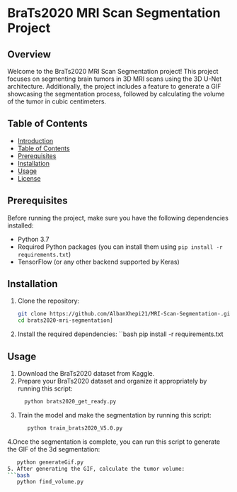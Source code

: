 # BraTs2020 MRI Scan Segmentation Project

## Overview

Welcome to the BraTs2020 MRI Scan Segmentation project! This project focuses on segmenting brain tumors in 3D MRI scans using the 3D U-Net architecture. Additionally, the project includes a feature to generate a GIF showcasing the segmentation process, followed by calculating the volume of the tumor in cubic centimeters.

## Table of Contents

- [Introduction](#brats2020-mri-scan-segmentation-project)
- [Table of Contents](#table-of-contents)
- [Prerequisites](#prerequisites)
- [Installation](#installation)
- [Usage](#usage)
- [License](#license)

## Prerequisites

Before running the project, make sure you have the following dependencies installed:

- Python 3.7
- Required Python packages (you can install them using `pip install -r requirements.txt`)
- TensorFlow (or any other backend supported by Keras)

## Installation

1. Clone the repository:

   ```bash
   git clone https://github.com/AlbanXhepi21/MRI-Scan-Segmentation-.git
   cd brats2020-mri-segmentation] 

2. Install the required dependencies:
   ``bash
      pip install -r requirements.txt 
## Usage
1. Download the BraTs2020 dataset from Kaggle.
2. Prepare your BraTs2020 dataset and organize it appropriately by running this script:
    ```bash
      python brats2020_get_ready.py 
3. Train the model and make the segmentation by running this script:
   ```bash
      python train_brats2020_V5.0.py
   
4.Once the segmentation is complete, you can run this script to generate the GIF of the 3d segmentation:
   ```bash
      python generateGif.py
5. After generating the GIF, calculate the tumor volume:
   ```bash
      python find_volume.py

   
